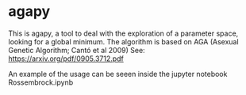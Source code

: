 # agapy
This is agapy, a tool to deal with the exploration of a parameter space, looking for a global minimum. The algorithm is based on AGA (Asexual Genetic Algorithm; Cantó et al 2009) 
See: https://arxiv.org/pdf/0905.3712.pdf

An example of the usage can be seeen inside the jupyter notebook Rossembrock.ipynb
